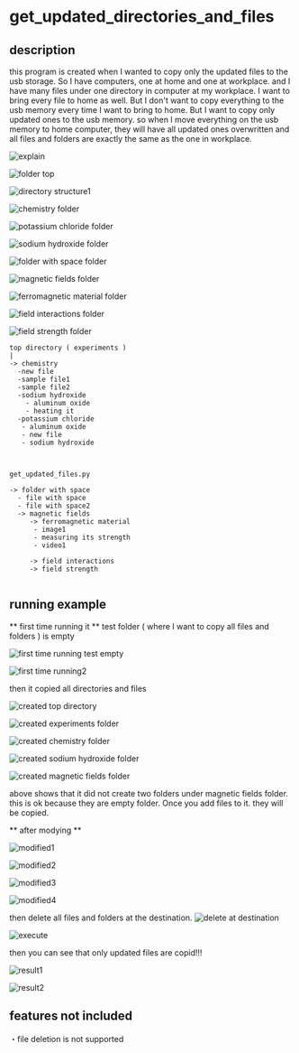 # get_updated_directories_and_files

## description
this program is created when I wanted to copy only the updated files to the usb storage. So I have computers, one at home and one at workplace. and I have many files under one directory in computer at my workplace. I want to bring every file to home as well. But I don't want to copy everything to the usb memory every time I want to bring to home. But I want to copy only updated ones to the usb memory. so when I move everything on the usb memory to home computer, they will have all updated ones overwritten and all files and folders are exactly the same as the one in workplace.

![explain](https://user-images.githubusercontent.com/56218301/209745922-2be4f5c5-52f9-4368-b08d-0fc8853209fe.png)

![folder top](https://user-images.githubusercontent.com/56218301/209749278-6e8d03f2-7d9d-42c8-bd60-fb3ac67ab709.png)

![directory structure1](https://user-images.githubusercontent.com/56218301/209749292-01d07bc5-42fa-4d63-b73f-65bfcf6873a1.png)

![chemistry folder](https://user-images.githubusercontent.com/56218301/209749310-d92d3f2b-a59a-4281-899f-454ce01d75f7.png)

![potassium chloride folder](https://user-images.githubusercontent.com/56218301/209749352-7b4f537a-86f2-4e54-a8f5-2073e12871b4.png)

![sodium hydroxide folder](https://user-images.githubusercontent.com/56218301/209749358-653401b2-1f7c-4dc2-95b3-3bd6c6d09202.png)

![folder with space folder](https://user-images.githubusercontent.com/56218301/209749382-c82f9308-5b3b-48f6-8f85-e91692fe2131.png)

![magnetic fields folder](https://user-images.githubusercontent.com/56218301/209749414-e9fca632-3e11-4b00-b2a4-77b327d75b7e.png)

![ferromagnetic material folder](https://user-images.githubusercontent.com/56218301/209749418-91194d4b-bd6d-4d21-8ef3-216728bfbb11.png)

![field interactions folder](https://user-images.githubusercontent.com/56218301/209749423-e328d509-4761-49ea-9610-a3453554dec9.png)

![field strength folder](https://user-images.githubusercontent.com/56218301/209749436-7a55b2b9-7552-4ee1-9880-c549ba08855c.png)


~~~
top directory ( experiments )
|
-> chemistry
  -new file
  -sample file1
  -sample file2
  -sodium hydroxide
    - aluminum oxide
    - heating it
  -potassium chloride
   - aluminum oxide
   - new file
   - sodium hydroxide
  
  
  
get_updated_files.py

-> folder with space
  - file with space
  - file with space2
  -> magnetic fields
     -> ferromagnetic material
      - image1
      - measuring its strength
      - video1
     
     -> field interactions
     -> field strength
     
~~~

## running example
** first time running it **
test folder ( where I want to copy all files and folders ) is empty

![first time running  test empty](https://user-images.githubusercontent.com/56218301/209750583-80b9563d-ab01-40e0-8b0a-fc5f47959c8d.png)

![first time running2](https://user-images.githubusercontent.com/56218301/209750915-48285bab-40f6-413a-a57e-5fe632f8c391.png)

then it copied all directories and files

![created top directory](https://user-images.githubusercontent.com/56218301/209751050-208168d8-8368-4576-82f8-a344218b75eb.png)

![created experiments folder](https://user-images.githubusercontent.com/56218301/209751151-79ed67f8-4791-4486-9f37-2e1e2b2d32ff.png)

![created chemistry folder](https://user-images.githubusercontent.com/56218301/209751245-a607cbfe-e274-4aef-8db0-ddaf3a48f234.png)

![created sodium hydroxide folder](https://user-images.githubusercontent.com/56218301/209751327-a04afe5e-c21c-42d0-822c-52148fd74bdf.png)

![created magnetic fields folder](https://user-images.githubusercontent.com/56218301/209751619-2147a1fb-b114-40f0-8c4b-d4ec8c805698.png)

above shows that it did not create two folders under magnetic fields folder. this is ok because they are empty folder. Once you add files to it. they will be copied.

** after modying **

![modified1](https://user-images.githubusercontent.com/56218301/209752035-7294d137-49ce-4c5b-aec8-9cb92e4ddee7.png)

![modified2](https://user-images.githubusercontent.com/56218301/209752152-bc531292-0559-412b-b0f3-ba4014f186c1.png)

![modified3](https://user-images.githubusercontent.com/56218301/209752279-5554b636-5f2a-4677-b89a-5dec8c876f97.png)

![modified4](https://user-images.githubusercontent.com/56218301/209752335-5949d102-5149-41b2-bc8b-ad7bf0f2d25f.png)

then delete all files and folders at the destination.
![delete at destination](https://user-images.githubusercontent.com/56218301/209752476-d787d0c2-89f7-4705-8e2a-b9c89e0943b9.png)

![execute](https://user-images.githubusercontent.com/56218301/209752619-326bd704-c42d-44e8-9dda-4012a1edc840.png)

then you can see that only updated files are copid!!!

![result1](https://user-images.githubusercontent.com/56218301/209752819-cc952f76-a507-46ee-b7a8-f9760f940ddd.png)

![result2](https://user-images.githubusercontent.com/56218301/209752873-32404242-72a8-46b3-858a-9493a427464e.png)

## features not included
・file deletion is not supported





















